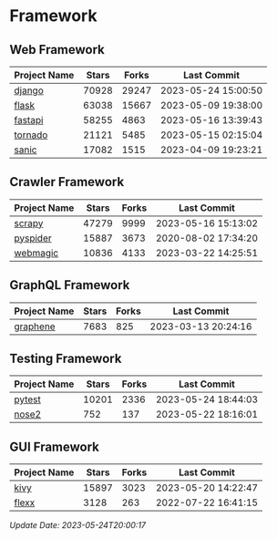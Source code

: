 # Framework

## Web Framework
| Project Name | Stars | Forks | Last Commit |
| ------------ | ----- | ----- | ----------- |
| [django](https://github.com/django/django) | 70928 | 29247 | 2023-05-24 15:00:50 |
| [flask](https://github.com/pallets/flask) | 63038 | 15667 | 2023-05-09 19:38:00 |
| [fastapi](https://github.com/tiangolo/fastapi) | 58255 | 4863 | 2023-05-16 13:39:43 |
| [tornado](https://github.com/tornadoweb/tornado) | 21121 | 5485 | 2023-05-15 02:15:04 |
| [sanic](https://github.com/sanic-org/sanic) | 17082 | 1515 | 2023-04-09 19:23:21 |

## Crawler Framework
| Project Name | Stars | Forks | Last Commit |
| ------------ | ----- | ----- | ----------- |
| [scrapy](https://github.com/scrapy/scrapy) | 47279 | 9999 | 2023-05-16 15:13:02 |
| [pyspider](https://github.com/binux/pyspider) | 15887 | 3673 | 2020-08-02 17:34:20 |
| [webmagic](https://github.com/code4craft/webmagic) | 10836 | 4133 | 2023-03-22 14:25:51 |

## GraphQL Framework
| Project Name | Stars | Forks | Last Commit |
| ------------ | ----- | ----- | ----------- |
| [graphene](https://github.com/graphql-python/graphene) | 7683 | 825 | 2023-03-13 20:24:16 |

## Testing Framework
| Project Name | Stars | Forks | Last Commit |
| ------------ | ----- | ----- | ----------- |
| [pytest](https://github.com/pytest-dev/pytest) | 10201 | 2336 | 2023-05-24 18:44:03 |
| [nose2](https://github.com/nose-devs/nose2) | 752 | 137 | 2023-05-22 18:16:01 |

## GUI Framework
| Project Name | Stars | Forks | Last Commit |
| ------------ | ----- | ----- | ----------- |
| [kivy](https://github.com/kivy/kivy) | 15897 | 3023 | 2023-05-20 14:22:47 |
| [flexx](https://github.com/flexxui/flexx) | 3128 | 263 | 2022-07-22 16:41:15 |

*Update Date: 2023-05-24T20:00:17*